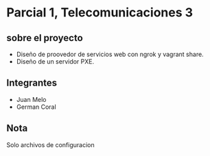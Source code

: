# Parcial 1, Telecomunicaciones 3

## sobre el proyecto

- Diseño de proovedor de servicios web con ngrok y vagrant share.
- Diseño de un servidor PXE.

## Integrantes

- Juan Melo
- German Coral

## Nota

Solo archivos de configuracion
